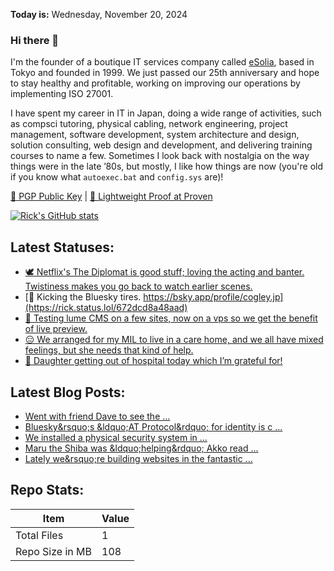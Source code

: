 **Today is:** Wednesday, November 20, 2024

### Hi there 👋

I'm the founder of a boutique IT services company called [eSolia](https://esolia.com), based in Tokyo and founded in 1999. We just passed our 25th anniversary and hope to stay healthy and profitable, working on improving our operations by implementing ISO 27001.  

I have spent my career in IT in Japan, doing a wide range of activities, such as compsci tutoring, physical cabling, network engineering, project management, software development, system architecture and design, solution consulting, web design and development, and delivering training courses to name a few. Sometimes I look back with nostalgia on the way things were in the late ’80s, but mostly, I like how things are now (you're old if you know what `autoexec.bat` and `config.sys` are)! 

[🔑 PGP Public Key](https://cogley.jp/pgp) | [🧾 Lightweight Proof at Proven](https://proven.lol/6265e6)

[![Rick's GitHub stats](https://github-readme-stats.vercel.app/api?username=rickcogley&show_icons=true&theme=transparent)](https://github.com/anuraghazra/github-readme-stats)

## Latest Statuses:

* [🕊️ Netflix&#039;s The Diplomat is good stuff; loving the acting and banter. Twistiness makes you go back to watch earlier scenes.](https://rick.status.lol/673b15ef5661b)
* [👐 Kicking the Bluesky tires. https://bsky.app/profile/cogley.jp](https://rick.status.lol/672dcd8a48aad)
* [🚀 Testing lume CMS on a few sites, now on a vps so we get the benefit of live preview.](https://rick.status.lol/672ca9ac68461)
* [😑 We arranged for my MIL to live in a care home, and we all have mixed feelings, but she needs that kind of help.](https://rick.status.lol/672b4f07ca0b2)
* [🤗 Daughter getting out of hospital today which I’m grateful for!](https://rick.status.lol/6706ce3c33125)


## Latest Blog Posts:

* [Went with friend Dave to see the ...](http://rickcogley.micro.blog/2024/11/18/went-with-friend.html)
* [Bluesky&amp;rsquo;s &amp;ldquo;AT Protocol&amp;rdquo; for identity is c ...](http://rickcogley.micro.blog/2024/11/08/blueskys-at-protocol.html)
* [We installed a physical security system in ...](http://rickcogley.micro.blog/2024/11/08/we-installed-a.html)
* [Maru the Shiba was &amp;ldquo;helping&amp;rdquo; Akko read ...](http://rickcogley.micro.blog/2024/11/07/maru-the-shiba.html)
* [Lately we&amp;rsquo;re building websites in the fantastic ...](http://rickcogley.micro.blog/2024/11/07/lately-were-building.html)


## Repo Stats:

| Item | Value |
| --- | --- |
| Total Files | 1 |
| Repo Size in MB | 108 |